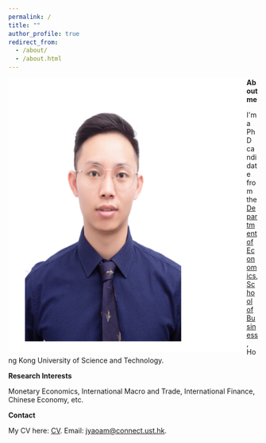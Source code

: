 ```yaml
---
permalink: /
title: ""
author_profile: true
redirect_from: 
  - /about/
  - /about.html
---
```


<p align = "center">    
<img  align="left" src="/images/jingbowide.png" width=480 height=550  />
</p>




**About me**

I'm a PhD candidate from the [Department of Economics](https://econ.hkust.edu.hk/homepage), [School of Business](https://bm.hkust.edu.hk/), Hong Kong University of Science and Technology. 

**Research Interests**

Monetary Economics, International Macro and Trade, International Finance, Chinese Economy, etc.

**Contact**

My CV here: [CV](https://www.dropbox.com/scl/fi/4fkebc98c7168xb4g5mpn/CV_Jingbo.pdf?rlkey=cbj5ylgbpilot96zgivdpfx28&st=g7yoc7s8&dl=0). Email: jyaoam@connect.ust.hk.





   
















